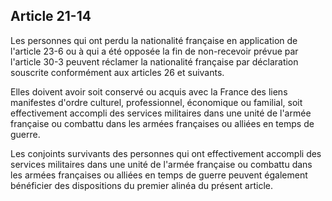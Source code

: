 Article 21-14
----
Les personnes qui ont perdu la nationalité française en application de l'article
23-6 ou à qui a été opposée la fin de non-recevoir prévue par l'article 30-3
peuvent réclamer la nationalité française par déclaration souscrite conformément
aux articles 26 et suivants.

Elles doivent avoir soit conservé ou acquis avec la France des liens manifestes
d'ordre culturel, professionnel, économique ou familial, soit effectivement
accompli des services militaires dans une unité de l'armée française ou combattu
dans les armées françaises ou alliées en temps de guerre.

Les conjoints survivants des personnes qui ont effectivement accompli des
services militaires dans une unité de l'armée française ou combattu dans les
armées françaises ou alliées en temps de guerre peuvent également bénéficier des
dispositions du premier alinéa du présent article.
